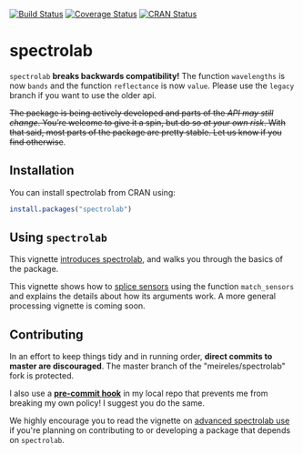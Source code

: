 [![Build Status](https://travis-ci.org/meireles/spectrolab.svg?branch=master)](https://travis-ci.org/meireles/spectrolab)
[![Coverage Status](https://coveralls.io/repos/github/meireles/spectrolab/badge.svg?branch=master)](https://coveralls.io/github/meireles/spectrolab?branch=master)
[![CRAN Status](https://www.r-pkg.org/badges/version/spectrolab)](https://cran.r-project.org/package=spectrolab)


# spectrolab

``spectrolab`` **breaks backwards compatibility!** The function `wavelengths` is now `bands` and the function `reflectance` is now `value`. Please use the `legacy` branch if you want to use the older api. 


~~The package is being actively developed and parts of the *API may still change*. You’re welcome to give it a spin, but do so *at your own risk*. With that said, most parts of the package are pretty stable. Let us know if you find otherwise~~.

## Installation

You can install spectrolab from CRAN using:

```R
install.packages("spectrolab")
```

## Using `spectrolab`

This vignette [introduces spectrolab](vignettes/introduction_to_spectrolab.pdf), and walks you through the basics of the package.

This vignette shows how to [splice sensors](vignettes/match_sensors.pdf) using the function  `match_sensors` and explains the details about how its arguments work. A more general processing vignette is coming soon.


## Contributing

In an effort to keep things tidy and in running order, __direct commits to master are discouraged__. The master branch of the "meireles/spectrolab" fork is protected.

I also use a [__pre-commit hook__](https://stackoverflow.com/questions/40462111/git-prevent-commits-in-master-branch) in my local repo that prevents me from breaking my own policy! I suggest you do the same. 

We highly encourage you to read the vignette on [advanced spectrolab use](vignettes/advanced_spectrolab.pdf) if you're planning on contributing to or developing a package that depends on `spectrolab`.
